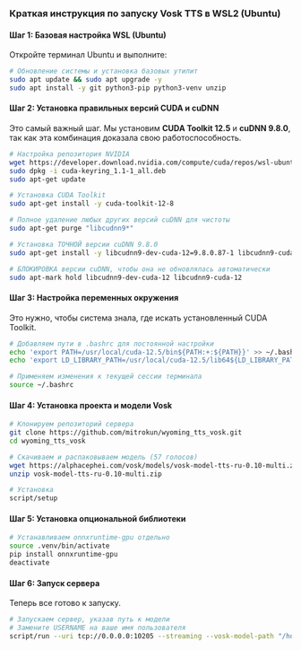 ### Краткая инструкция по запуску Vosk TTS в WSL2 (Ubuntu)

#### Шаг 1: Базовая настройка WSL (Ubuntu)

Откройте терминал Ubuntu и выполните:

```bash
# Обновление системы и установка базовых утилит
sudo apt update && sudo apt upgrade -y
sudo apt install -y git python3-pip python3-venv unzip
```

#### Шаг 2: Установка правильных версий CUDA и cuDNN

Это самый важный шаг. Мы установим **CUDA Toolkit 12.5** и **cuDNN 9.8.0**, так как эта комбинация доказала свою работоспособность.

```bash
# Настройка репозитория NVIDIA
wget https://developer.download.nvidia.com/compute/cuda/repos/wsl-ubuntu/x86_64/cuda-keyring_1.1-1_all.deb
sudo dpkg -i cuda-keyring_1.1-1_all.deb
sudo apt-get update

# Установка CUDA Toolkit
sudo apt-get install -y cuda-toolkit-12-8

# Полное удаление любых других версий cuDNN для чистоты
sudo apt-get purge "libcudnn9*"

# Установка ТОЧНОЙ версии cuDNN 9.8.0
sudo apt-get install -y libcudnn9-dev-cuda-12=9.8.0.87-1 libcudnn9-cuda-12=9.8.0.87-1

# БЛОКИРОВКА версии cuDNN, чтобы она не обновлялась автоматически
sudo apt-mark hold libcudnn9-dev-cuda-12 libcudnn9-cuda-12
```

#### Шаг 3: Настройка переменных окружения

Это нужно, чтобы система знала, где искать установленный CUDA Toolkit.

```bash
# Добавляем пути в .bashrc для постоянной настройки
echo 'export PATH=/usr/local/cuda-12.5/bin${PATH:+:${PATH}}' >> ~/.bashrc
echo 'export LD_LIBRARY_PATH=/usr/local/cuda-12.5/lib64${LD_LIBRARY_PATH:+:${LD_LIBRARY_PATH}}' >> ~/.bashrc

# Применяем изменения к текущей сессии терминала
source ~/.bashrc
```

#### Шаг 4: Установка проекта и модели Vosk

```bash
# Клонируем репозиторий сервера
git clone https://github.com/mitrokun/wyoming_tts_vosk.git
cd wyoming_tts_vosk

# Скачиваем и распаковываем модель (57 голосов)
wget https://alphacephei.com/vosk/models/vosk-model-tts-ru-0.10-multi.zip
unzip vosk-model-tts-ru-0.10-multi.zip

# Установка
script/setup
```

#### Шаг 5: Установка опциональной библиотеки

```bash
# Устанавливаем onnxruntime-gpu отдельно
source .venv/bin/activate
pip install onnxruntime-gpu
deactivate
```

#### Шаг 6: Запуск сервера

Теперь все готово к запуску.

```bash
# Запускаем сервер, указав путь к модели
# Замените USERNAME на ваше имя пользователя
script/run --uri tcp://0.0.0.0:10205 --streaming --vosk-model-path "/home/USERNAME/wyoming_tts_vosk/vosk-model-tts-ru-0.10-multi"
```
